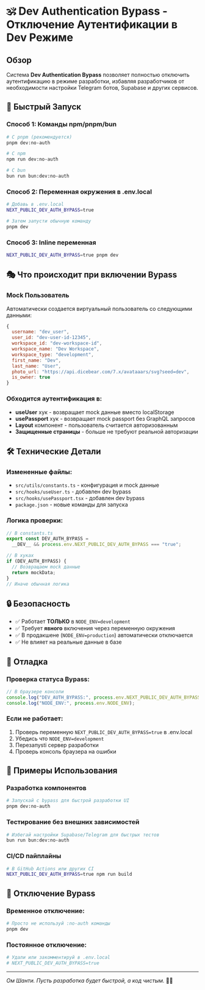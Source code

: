 # 🕉️ Dev Authentication Bypass - Отключение Аутентификации в Dev Режиме

## Обзор

Система **Dev Authentication Bypass** позволяет полностью отключить аутентификацию в режиме разработки, избавляя разработчиков от необходимости настройки Telegram ботов, Supabase и других сервисов.

## 🚀 Быстрый Запуск

### Способ 1: Команды npm/pnpm/bun

```bash
# С pnpm (рекомендуется)
pnpm dev:no-auth

# С npm
npm run dev:no-auth

# С bun
bun run bun:dev:no-auth
```

### Способ 2: Переменная окружения в .env.local

```bash
# Добавь в .env.local
NEXT_PUBLIC_DEV_AUTH_BYPASS=true

# Затем запусти обычную команду
pnpm dev
```

### Способ 3: Inline переменная

```bash
NEXT_PUBLIC_DEV_AUTH_BYPASS=true pnpm dev
```

## 🎭 Что происходит при включении Bypass

### Mock Пользователь

Автоматически создается виртуальный пользователь со следующими данными:

```javascript
{
  username: "dev_user",
  user_id: "dev-user-id-12345",
  workspace_id: "dev-workspace-id",
  workspace_name: "Dev Workspace",
  workspace_type: "development",
  first_name: "Dev",
  last_name: "User",
  photo_url: "https://api.dicebear.com/7.x/avataaars/svg?seed=dev",
  is_owner: true
}
```

### Обходится аутентификация в:

- **useUser** хук - возвращает mock данные вместо localStorage
- **usePassport** хук - возвращает mock passport без GraphQL запросов
- **Layout** компонент - пользователь считается авторизованным
- **Защищенные страницы** - больше не требуют реальной авторизации

## 🛠️ Технические Детали

### Измененные файлы:

- `src/utils/constants.ts` - конфигурация и mock данные
- `src/hooks/useUser.ts` - добавлен dev bypass
- `src/hooks/usePassport.tsx` - добавлен dev bypass
- `package.json` - новые команды для запуска

### Логика проверки:

```javascript
// В constants.ts
export const DEV_AUTH_BYPASS =
  __DEV__ && process.env.NEXT_PUBLIC_DEV_AUTH_BYPASS === "true";

// В хуках
if (DEV_AUTH_BYPASS) {
  // Возвращаем mock данные
  return mockData;
}
// Иначе обычная логика
```

## 🔒 Безопасность

- ✅ Работает **ТОЛЬКО** в `NODE_ENV=development`
- ✅ Требует **явного** включения через переменную окружения
- ✅ В продакшене (`NODE_ENV=production`) автоматически отключается
- ✅ Не влияет на реальные данные в базе

## 🐛 Отладка

### Проверка статуса Bypass:

```javascript
// В браузере консоли
console.log("DEV_AUTH_BYPASS:", process.env.NEXT_PUBLIC_DEV_AUTH_BYPASS);
console.log("NODE_ENV:", process.env.NODE_ENV);
```

### Если не работает:

1. Проверь переменную `NEXT_PUBLIC_DEV_AUTH_BYPASS=true` в .env.local
2. Убедись что `NODE_ENV=development`
3. Перезапуsti сервер разработки
4. Проверь консоль браузера на ошибки

## 🎯 Примеры Использования

### Разработка компонентов

```bash
# Запускай с bypass для быстрой разработки UI
pnpm dev:no-auth
```

### Тестирование без внешних зависимостей

```bash
# Избегай настройки Supabase/Telegram для быстрых тестов
bun run bun:dev:no-auth
```

### CI/CD пайплайны

```bash
# В GitHub Actions или других CI
NEXT_PUBLIC_DEV_AUTH_BYPASS=true npm run build
```

## 🔄 Отключение Bypass

### Временное отключение:

```bash
# Просто не используй :no-auth команды
pnpm dev
```

### Постоянное отключение:

```bash
# Удали или закомментируй в .env.local
# NEXT_PUBLIC_DEV_AUTH_BYPASS=true
```

---

_Ом Шанти. Пусть разработка будет быстрой, а код чистым._ 🙏✨
